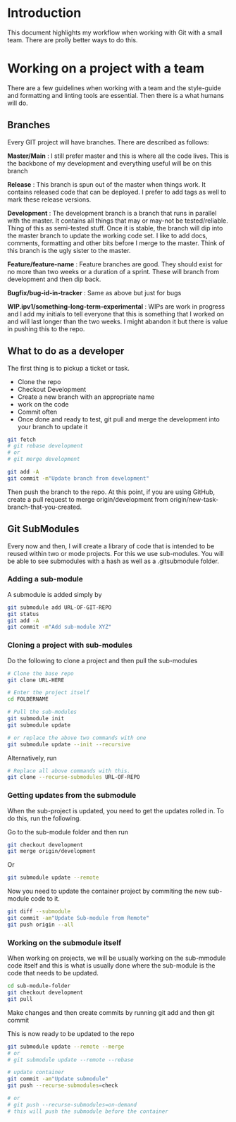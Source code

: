 # Introduction

This document highlights my workflow when working with Git with a small team. There are prolly better ways to do this.

# Working on a project with a team

There are a few guidelines when working with a team and the style-guide and formatting and linting tools are essential. Then there is a what humans will do.

## Branches

Every GIT project will have branches. There are described as follows:

**Master/Main** : I still prefer master and this is where all the code lives. This is the backbone of my development and everything useful will be on this branch

**Release** : This branch is spun out of the master when things work. It contains released code that can be deployed. I prefer to add tags as well to mark these release versions.

**Development** : The development branch is a branch that runs in parallel with the master. It contains all things that may or may-not be tested/reliable. Thing of this as semi-tested stuff. Once it is stable, the branch will dip into the master branch to update the working code set. I like to add docs, comments, formatting and other bits before I merge to the master. Think of this branch is the ugly sister to the master.

**Feature/feature-name** : Feature branches are good. They should exist for no more than two weeks or a duration of a sprint. These will branch from development and then dip back.

**Bugfix/bug-id-in-tracker** : Same as above but just for bugs

**WIP.ipv1/something-long-term-experimental** : WIPs are work in progress and I add my initials to tell everyone that this is something that I worked on and will last longer than the two weeks. I might abandon it but there is value in pushing this to the repo.

## What to do as a developer

The first thing is to pickup a ticket or task. 

- Clone the repo
- Checkout Development
- Create a new branch with an appropriate name
- work on the code
- Commit often
- Once done and ready to test, git pull and merge the development into your branch to update it 
```bash
git fetch
# git rebase development
# or 
# git merge development

git add -A
git commit -m"Update branch from development"
```

Then push the branch to the repo. At this point, if you are using GitHub, create a pull request to merge origin/development from origin/new-task-branch-that-you-created.

## Git SubModules

Every now and then, I will create a library of code that is intended to be reused within two or mode projects. For this we use sub-modules. You will be able to see submodules with a hash as well as a .gitsubmodule folder.

### Adding a sub-module

A submodule is added simply by 
```bash
git submodule add URL-OF-GIT-REPO
git status
git add -A
git commit -m"Add sub-module XYZ"
```

### Cloning a project with sub-modules

Do the following to clone a project and then pull the sub-modules
```bash
# Clone the base repo
git clone URL-HERE

# Enter the project itself
cd FOLDERNAME

# Pull the sub-modules
git submodule init
git submodule update

# or replace the above two commands with one
git submodule update --init --recursive
```

Alternatively, run
```bash
# Replace all above commands with this.
git clone --recurse-submodules URL-OF-REPO
```

### Getting updates from the submodule

When the sub-project is updated, you need to get the updates rolled in. To do this, run the following.

Go to the sub-module folder and then run
```bash
git checkout development
git merge origin/development
```

Or 

```bash
git submodule update --remote
```

Now you need to update the container project by commiting the new sub-module code to it.

```bash
git diff --submodule
git commit -am"Update Sub-module from Remote"
git push origin --all
```

### Working on the submodule itself

When working on projects, we will be usually working on the sub-mmodule code itself and this is what is usually done where the sub-module is the code that needs to be updated.

```bash
cd sub-module-folder
git checkout development
git pull
```

Make changes and then create commits by running git add and then git commit

This is now ready to be updated to the repo
```bash
git submodule update --remote --merge
# or
# git submodule update --remote --rebase

# update container
git commit -am"Update submodule"
git push --recurse-submodules=check

# or
# git push --recurse-submodules=on-demand
# this will push the submodule before the container
```


